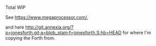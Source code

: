 Total WIP

See https://www.megaprocessor.com/,

and here http://git.annexia.org/?p=jonesforth.git;a=blob_plain;f=jonesforth.S;hb=HEAD for where I'm copying the Forth from.
